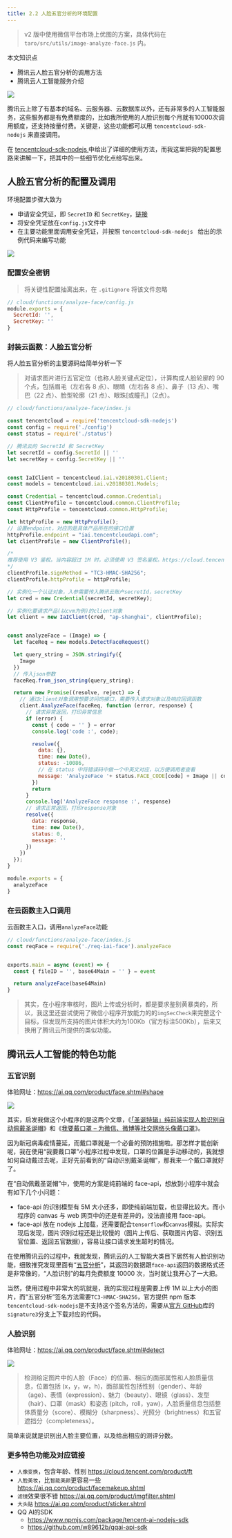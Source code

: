 ```yaml
---
title: 2.2 人脸五官分析的环境配置
---
```


<!-- TODO 还可以采用微信平台市场上的，调用更简单 -->

> v2 版中使用微信平台市场上优图的方案，具体代码在 `taro/src/utils/image-analyze-face.js` 内。

本文知识点

* 腾讯云人脸五官分析的调用方法
* 腾讯云人工智能服务介绍

![](https://n1image.hjfile.cn/res7/2020/03/30/31bfe7a9d5019902cf28ae98bea5085c.png)

腾讯云上除了有基本的域名、云服务器、云数据库以外，还有非常多的人工智能服务，这些服务都是有免费额度的，比如我所使用的人脸识别每个月就有10000次调用额度，还支持按量付费。关键是，这些功能都可以用 `tencentcloud-sdk-nodejs` 来直接调用。

在 [tencentcloud-sdk-nodejs
](https://github.com/TencentCloud/tencentcloud-sdk-nodejs) 中给出了详细的使用方法，而我这里把我的配置思路来讲解一下，把其中的一些细节优化点给写出来。

## 人脸五官分析的配置及调用

环境配置步骤大致为

* 申请安全凭证，即 `SecretID` 和 `SecretKey`，[链接](https://console.cloud.tencent.com/cam/capi)
* 将安全凭证放在`config.js`文件中
* 在主要功能里面调用安全凭证，并按照 `tencentcloud-sdk-nodejs
` 给出的示例代码来编写功能

![](https://n1image.hjfile.cn/res7/2020/03/30/17dd43c2d088bd79fafd159191f8266e.png)


### 配置安全密钥

> 将关键性配置抽离出来，在 `.gitignore` 将该文件忽略


```js
// cloud/functions/analyze-face/config.js
module.exports = {
  SecretId: '',
  SecretKey: ''
}
```

### 封装云函数：人脸五官分析

将人脸五官分析的主要源码给简单分析一下
> 对请求图片进行五官定位（也称人脸关键点定位），计算构成人脸轮廓的 90 个点，包括眉毛（左右各 8 点）、眼睛（左右各 8 点）、鼻子（13 点）、嘴巴（22 点）、脸型轮廓（21 点）、眼珠[或瞳孔]（2点）。

```js
// cloud/functions/analyze-face/index.js

const tencentcloud = require('tencentcloud-sdk-nodejs')
const config = require('./config')
const status = require('./status')

// 腾讯云的 SecretId 和 SecretKey
let secretId = config.SecretId || ''
let secretKey = config.SecretKey || ''


const IaIClient = tencentcloud.iai.v20180301.Client;
const models = tencentcloud.iai.v20180301.Models;

const Credential = tencentcloud.common.Credential;
const ClientProfile = tencentcloud.common.ClientProfile;
const HttpProfile = tencentcloud.common.HttpProfile;

let httpProfile = new HttpProfile();
// 设置endpoint，对应的是具体产品所在的接口位置
httpProfile.endpoint = "iai.tencentcloudapi.com";
let clientProfile = new ClientProfile();

/*
推荐使用 V3 鉴权。当内容超过 1M 时，必须使用 V3 签名鉴权。https://cloud.tencent.com/document/product/1093/39964
*/
clientProfile.signMethod = "TC3-HMAC-SHA256";
clientProfile.httpProfile = httpProfile;

// 实例化一个认证对象，入参需要传入腾讯云账户secretId，secretKey
let cred = new Credential(secretId, secretKey);

// 实例化要请求产品(以cvm为例)的client对象
let client = new IaIClient(cred, "ap-shanghai", clientProfile);


const analyzeFace = (Image) => {
  let faceReq = new models.DetectFaceRequest()

  let query_string = JSON.stringify({
    Image
  })
  // 传入json参数
  faceReq.from_json_string(query_string);

  return new Promise((resolve, reject) => {
    // 通过client对象调用想要访问的接口，需要传入请求对象以及响应回调函数
    client.AnalyzeFace(faceReq, function (error, response) {
      // 请求异常返回，打印异常信息
      if (error) {
        const { code = '' } = error
        console.log('code :', code);

        resolve({
          data: {},
          time: new Date(),
          status: -10086,
          // 在 status 中将错误码中做一个中英文对应，以方便调用者查看
          message: 'AnalyzeFace '+ status.FACE_CODE[code] + Image || code || '图片解析失败'
        })
        return
      }
      console.log('AnalyzeFace response :', response)
      // 请求正常返回，打印response对象
      resolve({
        data: response,
        time: new Date(),
        status: 0,
        message: ''
      })
    })
  });
}

module.exports = {
  analyzeFace
}
```

### 在云函数主入口调用

云函数主入口，调用`analyzeFace`功能

```js
// cloud/functions/analyze-face/index.js
const reqFace = require('./req-iai-face').analyzeFace


exports.main = async (event) => {
  const { fileID = '', base64Main = '' } = event

  return analyzeFace(base64Main)
}

```

> 其实，在小程序审核时，图片上传或分析时，都是要求鉴别黄暴类的，所以，我这里还尝试使用了微信小程序开放能力的的`imgSecCheck`来完整这个目标，但发现所支持的图片体积大约为100Kb（官方标注500Kb），后来又换用了腾讯云所提供的类似功能。

## 腾讯云人工智能的特色功能

### 五官识别

体验网址：https://ai.qq.com/product/face.shtml#shape

![](https://n1image.hjfile.cn/res7/2020/03/30/471e65f3ce53f97cd62ca6dea599a626.png)

其实，启发我做这个小程序的是这两个文章，《[「圣诞特辑」纯前端实现人脸识别自动佩戴圣诞帽](https://juejin.im/post/5e02b73fe51d455807699b1f "「圣诞特辑」纯前端实现人脸识别自动佩戴圣诞帽")》和《[我要戴口罩 – 为微信、微博等社交网络头像戴口罩](https://www.appinn.com/woyaodaikouzhao-wechat-miniapp/ "我要戴口罩 – 为微信、微博等社交网络头像戴口罩")》。

因为新冠病毒疫情蔓延，而戴口罩就是一个必备的预防措施啦。那怎样才能创新呢，我在使用“我要戴口罩”小程序过程中发现，口罩的位置是手动移动的，我就想如何自动戴过去呢，正好先前看到的“自动识别戴圣诞帽”，那我来一个戴口罩就好了。

在“自动佩戴圣诞帽”中，使用的方案是纯前端的 face-api，想放到小程序中就会有如下几个小问题：

- face-api 的识别模型有 5M 大小还多，即使纯前端加载，也显得比较大。而小程序的 canvas 与 web 网页中的还是有差异的，没法直接用 face-api。
- face-api 放在 nodejs 上加载，还需要配合`tensorflow`和`canvas`模拟。实际实现后发现，图片识别过程还是比较慢的（图片上传后、获取图片内容、识别五官位置、返回五官数据），容易让接口请求发生超时的情况。

在使用腾讯云的过程中，我就发现，腾讯云的人工智能大类目下居然有人脸识别功能，细致推究发现里面有“[五官分析](https://cloud.tencent.com/document/api/867/32779 "五官分析")”，其返回的数据跟`face-api`返回的数据格式还是非常像的，“人脸识别”的每月免费额度 10000 次，当时就让我开心了一大把。

当然，使用过程中非常大的坑就是，我的实现过程是需要上传 1M 以上大小的图片，而“五官分析”签名方法需要`TC3-HMAC-SHA256`，官方提供 npm 版本`tencentcloud-sdk-nodejs`是不支持这个签名方法的，需要从[官方 GitHub](https://github.com/TencentCloud/tencentcloud-sdk-nodejs/tree/signature3 "官方 GitHub")库的`signature3`分支上下载对应的代码。


### 人脸识别

体验网址：https://ai.qq.com/product/face.shtml#detect

![](https://n1image.hjfile.cn/res7/2020/03/30/eb73939375831ee4100d9d7e0c314dc6.png)
> 检测给定图片中的人脸（Face）的位置、相应的面部属性和人脸质量信息，位置包括 (x，y，w，h)，面部属性包括性别（gender）、年龄（age）、表情（expression）、魅力（beauty）、眼镜（glass）、发型（hair）、口罩（mask）和姿态 (pitch，roll，yaw)，人脸质量信息包括整体质量分（score）、模糊分（sharpness）、光照分（brightness）和五官遮挡分（completeness）。

简单来说就是识别出人脸主要位置，以及给出相应的测评分数。



### 更多特色功能及对应链接

* `人像变换`，包含年龄、性别 https://cloud.tencent.com/product/ft
* `人脸美妆`，比`智能美颜`更容易一些 https://ai.qq.com/product/facemakeup.shtml
* `滤镜`效果很不错 https://ai.qq.com/product/imgfilter.shtml
* `大头贴` https://ai.qq.com/product/sticker.shtml
* QQ AI的SDK
  * https://www.npmjs.com/package/tencent-ai-nodejs-sdk
  * https://github.com/w89612b/qqai-api-sdk



